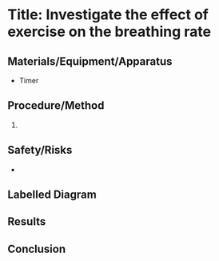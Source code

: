 # Title: Investigate the effect of exercise on the breathing rate

## Materials/Equipment/Apparatus
- Timer

## Procedure/Method

1. 

## Safety/Risks
- 

## Labelled Diagram

## Results

## Conclusion